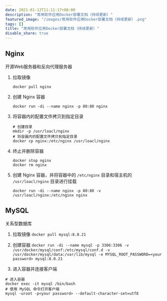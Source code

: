 ```yaml
---
date: 2021-01-12T11:11:17+08:00
description: "常用软件应用Docker部署文档（持续更新）"
featured_image: "/images/常用软件应用Docker部署文档（持续更新）.png"
tags: []
title: "常用软件应用Docker部署文档（持续更新）"
disable_share: true
---
```


## Nginx

开源Web服务器和反向代理服务器

1. 拉取镜像

   ```shell
   docker pull nginx
   ```

2. 创建 Nginx 容器

   ```shell
   docker run -di --name nginx -p 80:80 nginx
   ```

3. 将容器内的配置文件拷贝到指定目录

    ```shell
    # 创建目录
    mkdir -p /usr/loacl/nginx
    # 将容器内的配置文件拷贝到指定目录
    docker cp nginx:/etc/nginx /usr/loacl/nginx
    ```

4. 终止并删除容器

   ```shell
   docker stop nginx
   docker rm nginx
   ```

5. 创建 Nginx 容器，并将容器中的 `/etc/nginx` 目录和宿主机的 `/usr/loacl/nginx` 目录进行挂载

   ```shell
   docker run -di --name nginx -p 80:80 -v  /usr/loacl/nginx:/etc/nginx nginx
   ```

## MySQL

关系型数据库

1. 拉取镜像 `docker pull mysql:8.0.21`

2. 创建容器 `docker run -di --name mysql -p 3306:3306 -v /usr/docker/mysql/conf:/etc/mysql/conf.d -v /usr/docker/mysql/data:/var/lib/mysql -e MYSQL_ROOT_PASSWORD=<your password> mysql:8.0.21`

3. 进入容器并连接客户端

```shell
# 进入容器
docker exec -it mysql /bin/bash
# 使用 MySQL 命令打开客户端
mysql -uroot -p<your password> --default-character-set=utf8
```
